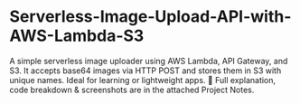 # Serverless-Image-Upload-API-with-AWS-Lambda-S3
A simple serverless image uploader using AWS Lambda, API Gateway, and S3. It accepts base64 images via HTTP POST and stores them in S3 with unique names. Ideal for learning or lightweight apps. 📄 Full explanation, code breakdown &amp; screenshots are in the attached Project Notes.
